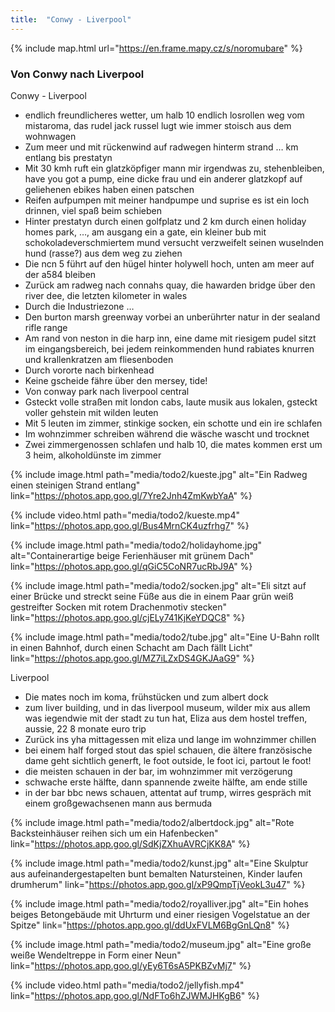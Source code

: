 ```yaml
---
title:  "Conwy - Liverpool"
---
```


{% include map.html url="https://en.frame.mapy.cz/s/noromubare" %}

### Von Conwy nach Liverpool

Conwy - Liverpool
* endlich freundlicheres wetter, um halb 10 endlich losrollen weg vom mistaroma, das rudel jack russel lugt wie immer stoisch aus dem wohnwagen
* Zum meer und mit rückenwind auf radwegen hinterm strand … km entlang bis prestatyn
* Mit 30 kmh ruft ein glatzköpfiger mann mir irgendwas zu, stehenbleiben, have you got a pump, eine dicke frau und ein anderer glatzkopf auf geliehenen ebikes haben einen patschen
* Reifen aufpumpen mit meiner handpumpe und suprise es ist ein loch drinnen, viel spaß beim schieben
* Hinter prestatyn durch einen golfplatz und 2 km durch einen holiday homes park, …, am ausgang ein a gate, ein kleiner bub mit schokoladeverschmiertem mund versucht verzweifelt seinen wuselnden hund (rasse?) aus dem weg zu ziehen
* Die ncn 5 führt auf den hügel hinter holywell hoch, unten am meer auf der a584 bleiben
* Zurück am radweg nach connahs quay, die hawarden bridge über den river dee, die letzten kilometer in wales
* Durch die Industriezone …
* Den burton marsh greenway vorbei an unberührter natur in der sealand rifle range
* Am rand von neston in die harp inn, eine dame mit riesigem pudel sitzt im eingangsbereich, bei jedem reinkommenden hund rabiates knurren und krallenkratzen am fliesenboden
* Durch vororte nach birkenhead
* Keine gscheide fähre über den mersey, tide! 
* Von conway park nach liverpool central
* Gsteckt volle straßen mit london cabs, laute musik aus lokalen, gsteckt voller gehstein mit wilden leuten
* Mit 5 leuten im zimmer, stinkige socken, ein schotte und ein ire schlafen
* Im wohnzimmer schreiben während die wäsche wascht und trocknet
* Zwei zimmergenossen schlafen und halb 10, die mates kommen erst um 3 heim, alkoholdünste im zimmer

{% include image.html path="media/todo2/kueste.jpg" alt="Ein Radweg einen steinigen Strand entlang" link="https://photos.app.goo.gl/7Yre2Jnh4ZmKwbYaA" %}

{% include video.html path="media/todo2/kueste.mp4" link="https://photos.app.goo.gl/Bus4MrnCK4uzfrhg7" %}

{% include image.html path="media/todo2/holidayhome.jpg" alt="Containerartige beige Ferienhäuser mit grünem Dach" link="https://photos.app.goo.gl/qGiC5CoNR7ucRbJ9A" %}

{% include image.html path="media/todo2/socken.jpg" alt="Eli sitzt auf einer Brücke und streckt seine Füße aus die in einem Paar grün weiß gestreifter Socken mit rotem Drachenmotiv stecken" link="https://photos.app.goo.gl/cjELy741KjKeYDQC8" %}

{% include image.html path="media/todo2/tube.jpg" alt="Eine U-Bahn rollt in einen Bahnhof, durch einen Schacht am Dach fällt Licht" link="https://photos.app.goo.gl/MZ7iLZxDS4GKJAaG9" %}


Liverpool
* Die mates noch im koma, frühstücken und zum albert dock
* zum liver building, und in das liverpool museum, wilder mix aus allem was iegendwie mit der stadt zu tun hat, Eliza aus dem hostel treffen, aussie, 22 8 monate euro trip
* Zurück ins yha mittagessen mit eliza und lange im wohnzimmer chillen
* bei einem half forged stout das spiel schauen, die ältere französische dame geht sichtlich generft, le foot outside, le foot ici, partout le foot!  
* die meisten schauen in der bar, im wohnzimmer mit verzögerung
* schwache erste hälfte, dann spannende zweite hälfte, am ende stille
* in der bar bbc news schauen, attentat auf trump, wirres gespräch mit einem großgewachsenen mann aus bermuda

{% include image.html path="media/todo2/albertdock.jpg" alt="Rote Backsteinhäuser reihen sich um ein Hafenbecken" link="https://photos.app.goo.gl/SdKjZXhuAVRCjKK8A" %}

{% include image.html path="media/todo2/kunst.jpg" alt="Eine Skulptur aus aufeinandergestapelten bunt bemalten Natursteinen, Kinder laufen drumherum" link="https://photos.app.goo.gl/xP9QmpTjVeokL3u47" %}

{% include image.html path="media/todo2/royalliver.jpg" alt="Ein hohes beiges Betongebäude mit Uhrturm und einer riesigen Vogelstatue an der Spitze" link="https://photos.app.goo.gl/ddUxFVLM6BgGnLQn8" %}

{% include image.html path="media/todo2/museum.jpg" alt="Eine große weiße Wendeltreppe in Form einer Neun" link="https://photos.app.goo.gl/yEy6T6sA5PKBZvMj7" %}

{% include video.html path="media/todo2/jellyfish.mp4" link="https://photos.app.goo.gl/NdFTo6hZJWMJHKgB6" %}
